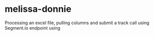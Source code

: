 # melissa-donnie
Processing an excel file, pulling columns and submit a track call using Segment.io endpoint using
